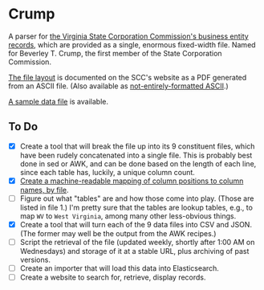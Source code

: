 # Crump

A parser for [the Virginia State Corporation Commission's business entity records](https://www.scc.virginia.gov/clk/purch.aspx), which are provided as a single, enormous fixed-width file. Named for Beverley T. Crump, the first member of the State Corporation Commission.

[The file layout](https://www.scc.virginia.gov/clk/files/layout_be.pdf) is documented on the SCC's website as a PDF generated from an ASCII file. (Also available as [not-entirely-formatted ASCII](record_layouts.txt).)

[A sample data file](http://s3.amazonaws.com/data.openva.com/corporations/2014-04-30.zip) is available.

## To Do

* [x] Create a tool that will break the file up into its 9 constituent files, which have been rudely concatenated into a single file. This is probably best done in sed or AWK, and can be done based on the length of each line, since each table has, luckily, a unique column count.</del>
* [x] [Create a machine-readable mapping of column positions to column names, by file](http://github.com/openva/crump/issues/4).
* [ ] Figure out what "tables" are and how those come into play. (Those are listed in file 1.) I'm pretty sure that the tables are lookup tables, e.g., to map `WV` to `West Virginia`, among many other less-obvious things.
* [x] Create a tool that will turn each of the 9 data files into CSV and JSON. (The former may well be the output from the AWK recipes.)
* [ ] Script the retrieval of the file (updated weekly, shortly after 1:00 AM on Wednesdays) and storage of it at a stable URL, plus archiving of past versions.
* [ ] Create an importer that will load this data into Elasticsearch.
* [ ] Create a website to search for, retrieve, display records.
